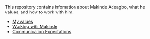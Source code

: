 This repository contains infomation about Makinde Adeagbo, what he values, and how to work with him.

- [My values](/Values.md)
- [Working with Makinde](/WorkingWithMakinde.md)
- [Communication Expectations](/CommunicationExpectations.md)


